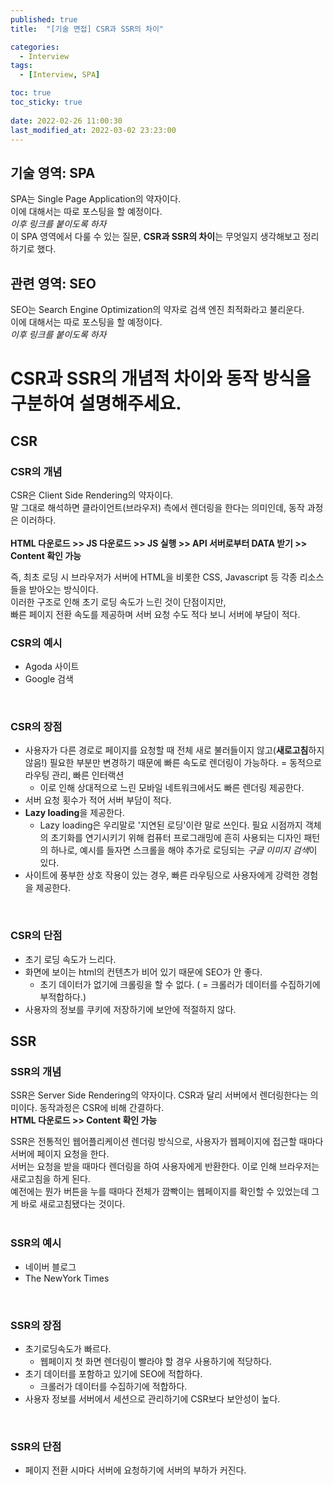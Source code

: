 ```yaml
---
published: true
title:  "[기술 면접] CSR과 SSR의 차이"

categories:
  - Interview
tags:
  - [Interview, SPA]

toc: true
toc_sticky: true
 
date: 2022-02-26 11:00:30
last_modified_at: 2022-03-02 23:23:00
---
```


## 기술 영역: SPA  
SPA는 Single Page Application의 약자이다.  
이에 대해서는 따로 포스팅을 할 예정이다.  
_이후 링크를 붙이도록 하자_  
이 SPA 영역에서 다룰 수 있는 질문, **CSR과 SSR의 차이**는 무엇일지 생각해보고 정리하기로 했다.  

## 관련 영역: SEO  
SEO는 Search Engine Optimization의 약자로 검색 엔진 최적화라고 불리운다.  
이에 대해서는 따로 포스팅을 할 예정이다.  
_이후 링크를 붙이도록 하자_


# CSR과 SSR의 개념적 차이와 동작 방식을 구분하여 설명해주세요.

## CSR
### CSR의 개념
CSR은 Client Side Rendering의 약자이다.  
말 그대로 해석하면 클라이언트(브라우저) 측에서 렌더링을 한다는 의미인데, 동작 과정은 이러하다.  
<br>
**HTML 다운로드 >> JS 다운로드 >> JS 실행 >> API 서버로부터 DATA 받기 >> Content 확인 가능**  

즉, 최초 로딩 시 브라우저가 서버에 HTML을 비롯한 CSS, Javascript 등 각종 리소스들을 받아오는 방식이다.  
이러한 구조로 인해 초기 로딩 속도가 느린 것이 단점이지만,  
빠른 페이지 전환 속도를 제공하며 서버 요청 수도 적다 보니 서버에 부담이 적다.
<br>

### CSR의 예시
* Agoda 사이트  
* Google 검색
<br>

### CSR의 장점
* 사용자가 다른 경로로 페이지를 요청할 때 전체 새로 불러들이지 않고(**새로고침**하지 않음!) 필요한 부분만 변경하기 때문에 빠른 속도로 렌더링이 가능하다. = 동적으로 라우팅 관리, 빠른 인터랙션  
  * 이로 인해 상대적으로 느린 모바일 네트워크에서도 빠른 렌더링 제공한다.  
* 서버 요청 횟수가 적어 서버 부담이 적다.  
* **Lazy loading**을 제공한다.
  * Lazy loading은 우리말로 '지연된 로딩'이란 말로 쓰인다. 필요 시점까지 객체의 초기화를 연기시키기 위해 컴퓨터 프로그래밍에 흔히 사용되는 디자인 패턴의 하나로, 예시를 들자면 스크롤을 해야 추가로 로딩되는 *구글 이미지 검색*이 있다.
* 사이트에 풍부한 상호 작용이 있는 경우, 빠른 라우팅으로 사용자에게 강력한 경험을 제공한다.  
<br>

### CSR의 단점
* 초기 로딩 속도가 느리다.  
* 화면에 보이는 html의 컨텐츠가 비어 있기 때문에 SEO가 안 좋다.
  * 초기 데이터가 없기에 크롤링을 할 수 없다. ( = 크롤러가 데이터를 수집하기에 부적합하다.)
* 사용자의 정보를 쿠키에 저장하기에 보안에 적절하지 않다.


## SSR

### SSR의 개념
SSR은 Server Side Rendering의 약자이다.
CSR과 달리 서버에서 렌더링한다는 의미이다. 동작과정은 CSR에 비해 간결하다.
<br>
**HTML 다운로드 >> Content 확인 가능**  

SSR은 전통적인 웹어플리케이션 렌더링 방식으로, 사용자가 웹페이지에 접근할 때마다 서버에 페이지 요청을 한다.  
서버는 요청을 받을 때마다 렌더링을 하여 사용자에게 반환한다. 이로 인해 브라우저는 새로고침을 하게 된다.  
예전에는 뭔가 버튼을 누를 때마다 전체가 깜빡이는 웹페이지를 확인할 수 있었는데 그게 바로 새로고침됐다는 것이다.  
<br>

### SSR의 예시
* 네이버 블로그  
* The NewYork Times  
<br>

### SSR의 장점 
* 초기로딩속도가 빠르다.
  * 웹페이지 첫 화면 렌더링이 빨라야 할 경우 사용하기에 적당하다.  
* 초기 데이터를 포함하고 있기에 SEO에 적합하다.
  * 크롤러가 데이터를 수집하기에 적합하다.
* 사용자 정보를 서버에서 세션으로 관리하기에 CSR보다 보안성이 높다.
<br>

### SSR의 단점
* 페이지 전환 시마다 서버에 요청하기에 서버의 부하가 커진다.  
<br>
<br>